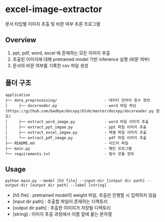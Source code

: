 # excel-image-extractor
문서 타입별 이미지 추출 및 비문 여부 추론 프로그램

## Overview
1. ppt, pdf, word, excel 에 존재하는 모든 이미지 추출
2. 추출된 이미지에 대해 pretrained model 기반 inference 실행 (비문 여부)
3. 문서의 비문 여부를 기록한 csv 파일 생성

## 폴더 구조
```
application
├── data_preprocessing/                     - 데이터 전처리 함수 정의
│     ├── docxreader.py                     - word 파일 파싱 (https://github.com/badbye/docxpy/blob/master/docxpy/docxreader.py 참조)
│     ├── extract_word_image.py             - word 파일 이미지 추출
│     ├── extract_ppt_imgae.py              - ppt 파일 이미지 추출
│     ├── extract_excel_imgae.py            - 엑셀 파일 이미지 추출
│     └── extract_pdf_image.py              - pdf 파일 이미지 추출
├── README.md                               - 리드미 파일
├── main.py                                 - 메인 프로그램
└── requirements.txt                        - 필수 모듈 정의
```
## Usage
```
python main.py --model [h5 file] --input-dir [intput dir path] --output-dir [output dir path] --label [string]
```
* [h5 file] : pretrained model의 weight 파일, 추출만 진행할 시 입력하지 않음
* [input dir path] : 추출할 파일이 존재하는 디렉토리
* [output dir path] : 추출한 이미지가 저장될 디렉토리
* [string] : 이미지 추출 과정에서  이름 앞에 붙는 문자열
